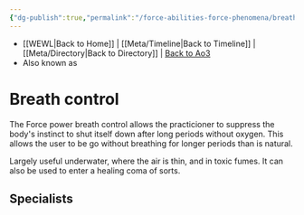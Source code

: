 ```yaml
---
{"dg-publish":true,"permalink":"/force-abilities-force-phenomena/breath-control/"}
---
```


- [[WEWL\|Back to Home]] | [[Meta/Timeline\|Back to Timeline]] | [[Meta/Directory\|Back to Directory]] | [Back to Ao3](https://archiveofourown.org/works/19334440/chapters/45992584)
- Also known as

# Breath control
The Force power breath control allows the practicioner to suppress the body's instinct to shut itself down after long periods without oxygen. This allows the user to be go without breathing for longer periods than is natural.

Largely useful underwater, where the air is thin, and in toxic fumes. It can also be used to enter a healing coma of sorts.

**Specialists**
- 
